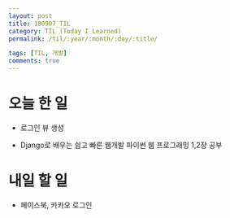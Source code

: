 ```yaml
---
layout: post
title: 180907_TIL
category: TIL (Today I Learned)
permalink: /til/:year/:month/:day/:title/

tags: [TIL, 개발]
comments: true
---
```

# 오늘 한 일

- 로그인 뷰 생성

- Django로 배우는 쉽고 빠른 웹개발 파이썬 웹 프로그래밍 1,2장 공부


# 내일 할 일

- 페이스북, 카카오 로그인
